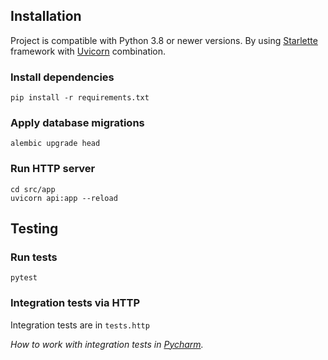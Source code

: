## Installation
Project is compatible with Python 3.8 or newer versions. By using [Starlette](https://www.starlette.io/) framework with [Uvicorn](https://www.uvicorn.org) combination.

### Install dependencies

```shell
pip install -r requirements.txt
```
### Apply database migrations

```shell
alembic upgrade head
```

### Run HTTP server
```shell
cd src/app
uvicorn api:app --reload
```

## Testing

### Run tests

```shell
pytest
```

### Integration tests via HTTP

Integration tests are in `tests.http`

_How to work with integration tests in [Pycharm](https://www.jetbrains.com/help/pycharm/http-client-in-product-code-editor.html)._
